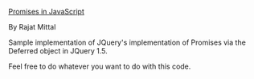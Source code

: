 <a href="http://javascriptturnsmeon.posterous.com/93769736">Promises in JavaScript</a>

By Rajat Mittal

Sample implementation of JQuery's implementation of Promises via the Deferred object in JQuery 1.5.

Feel free to do whatever you want to do with this code.